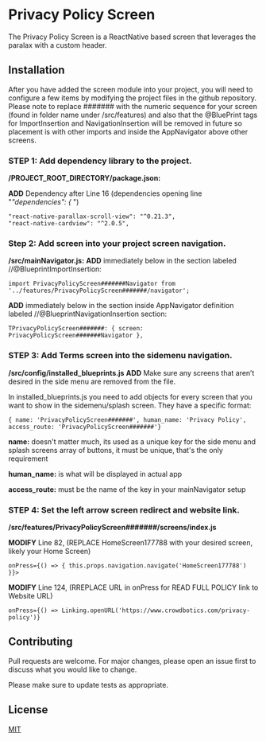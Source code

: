 # Privacy Policy Screen

The Privacy Policy Screen is a ReactNative based screen that leverages the paralax with a custom header.

## Installation

After you have added the screen module into your project, you will need to configure a few items by modifying the project 
files in the github repository. Please note to replace ####### with the numeric sequence for your screen (found in folder name under /src/features) and also that the @BluePrint tags for ImportInsertion and NavigationInsertion will be removed in future so placement is with other imports and inside the AppNavigator above other screens.

### STEP 1: Add dependency library to the project.
**/PROJECT_ROOT_DIRECTORY/package.json:**

  **ADD** Dependency after Line 16 (dependencies opening line "_"dependencies": {_ ")
    
  ``` 
  "react-native-parallax-scroll-view": "^0.21.3",
  "react-native-cardview": "^2.0.5",
  ```

### Step 2: Add screen into your project screen navigation.
  **/src/mainNavigator.js:** 
   **ADD** immediately below in the section labeled  //@BlueprintImportInsertion:  
   
   ```import PrivacyPolicyScreen#######Navigator from '../features/PrivacyPolicyScreen#######/navigator';```
   
   **ADD**  immediately below in the section inside AppNavigator definition labeled  //@BlueprintNavigationInsertion section:
   
   ```TPrivacyPolicyScreen#######: { screen: PrivacyPolicyScreen#######Navigator },```
  
### STEP 3: Add Terms screen into the sidemenu navigation.  
  **/src/config/installed_blueprints.js**
  **ADD** 
    Make sure any screens that aren’t desired in the side menu are removed from the file.

   In installed_blueprints.js you need to add objects for every screen that you want to show in the sidemenu/splash screen.
   They have a specific format:
   
   ``` { name: 'PrivacyPolicyScreen#######', human_name: 'Privacy Policy', access_route: 'PrivacyPolicyScreen#######'} ```
   
   **name:**  doesn't matter much, its used as a unique key for the side menu and splash screens array of 
   buttons, it must be unique, that's the only requirement
  
   **human_name:**  is what will be displayed in actual app
  
   **access_route:**  must be the name of the key in your mainNavigator setup  

### STEP 4: Set the left arrow screen redirect and website link.
**/src/features/PrivacyPolicyScreen#######/screens/index.js**

  **MODIFY** Line 82, (REPLACE HomeScreen177788 with your desired screen, likely your Home Screen)
  
  ``` onPress={() => { this.props.navigation.navigate('HomeScreen177788') }}> ```
  
  **MODIFY** Line 124, (RREPLACE URL in onPress for READ FULL POLICY link to Website URL)
  
  ```onPress={() => Linking.openURL('https://www.crowdbotics.com/privacy-policy')} ```

## Contributing
Pull requests are welcome. For major changes, please open an issue first to discuss what you would like to change.

Please make sure to update tests as appropriate.

## License
[MIT](https://choosealicense.com/licenses/mit/)
